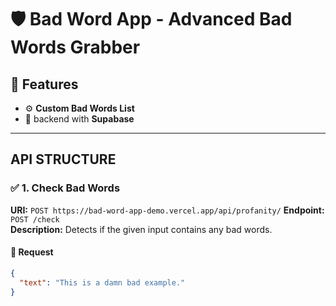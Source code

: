 # 🛡️ Bad Word App - Advanced Bad Words Grabber

## 🚀 Features

- ⚙️ **Custom Bad Words List**
- 📁 backend with **Supabase**

---

## API STRUCTURE

### ✅ 1. Check Bad Words
**URI:** `POST https://bad-word-app-demo.vercel.app/api/profanity/`
**Endpoint:** `POST /check`  
**Description:** Detects if the given input contains any bad words.

#### 🔸 Request

```json
{
  "text": "This is a damn bad example."
}
